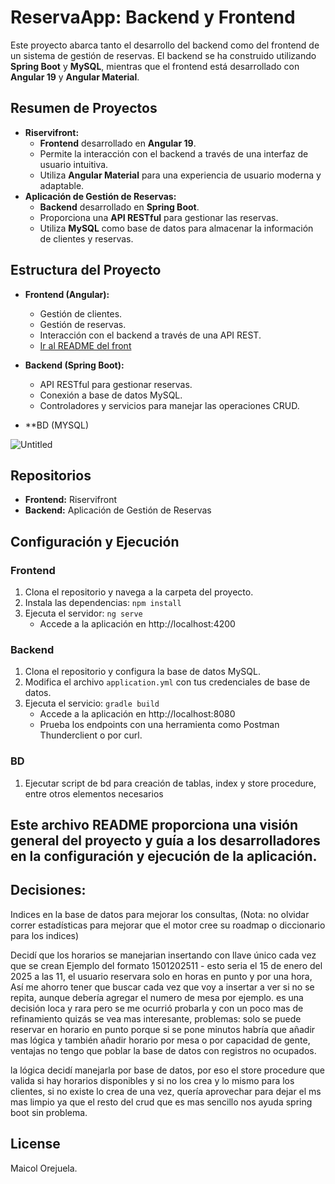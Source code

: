 
# ReservaApp: Backend y Frontend

Este proyecto abarca tanto el desarrollo del backend como del frontend de un sistema de gestión de reservas. El backend se ha construido utilizando **Spring Boot** y **MySQL**, mientras que el frontend está desarrollado con **Angular 19** y **Angular Material**.

## Resumen de Proyectos

* **Riservifront:**
  * **Frontend** desarrollado en **Angular 19**.
  * Permite la interacción con el backend a través de una interfaz de usuario intuitiva.
  * Utiliza **Angular Material** para una experiencia de usuario moderna y adaptable.
* **Aplicación de Gestión de Reservas:**
  * **Backend** desarrollado en **Spring Boot**.
  * Proporciona una **API RESTful** para gestionar las reservas.
  * Utiliza **MySQL** como base de datos para almacenar la información de clientes y reservas.

## Estructura del Proyecto

* **Frontend (Angular):**
  * Gestión de clientes.
  * Gestión de reservas.
  * Interacción con el backend a través de una API REST.
  * [Ir al README del front](riservifront/README.md)
* **Backend (Spring Boot):**
  * API RESTful para gestionar reservas.
  * Conexión a base de datos MySQL.
  * Controladores y servicios para manejar las operaciones CRUD.
 
* **BD (MYSQL)
  
![Untitled](https://github.com/user-attachments/assets/41960770-2e92-4143-99e2-c84331297250)


## Repositorios
* **Frontend:** Riservifront
* **Backend:** Aplicación de Gestión de Reservas

## Configuración y Ejecución

### Frontend
1. Clona el repositorio y navega a la carpeta del proyecto.
2. Instala las dependencias: `npm install`
3. Ejecuta el servidor: `ng serve`
   * Accede a la aplicación en http://localhost:4200

### Backend
1. Clona el repositorio y configura la base de datos MySQL.
2. Modifica el archivo `application.yml` con tus credenciales de base de datos.
3. Ejecuta el servicio: `gradle build`
   * Accede a la aplicación en http://localhost:8080
   * Prueba los endpoints con una herramienta como Postman Thunderclient o por curl.

### BD
1. Ejecutar script de bd para creación de tablas, index y store procedure, entre otros elementos necesarios


## Este archivo README proporciona una visión general del proyecto y guía a los desarrolladores en la configuración y ejecución de la aplicación.

## Decisiones:
 Indices en la base de datos para mejorar los consultas, (Nota: no olvidar correr estadísticas para mejorar que el motor cree su roadmap o diccionario para los indices)

 
 Decidí que los horarios se manejarian insertando con llave único cada vez que se crean
  Ejemplo del formato 1501202511 - esto seria el 15 de enero del 2025 a las 11, el usuario reservara solo en horas en punto y por una hora,
  Así me ahorro tener que buscar cada vez que voy a insertar a ver si no se repita, aunque debería agregar el numero de mesa por ejemplo.
  es una decisión loca y rara pero se me ocurrió probarla y con un poco mas de refinamiento quizás se vea mas interesante, problemas: solo se puede reservar en horario en punto porque si se pone minutos habría que   añadir mas lógica y también añadir horario por mesa o por capacidad de gente, ventajas no tengo que poblar la base de datos con registros no ocupados.

  la lógica decidí manejarla por base de datos, por eso el store procedure que valida si hay horarios disponibles y si no los crea y lo mismo para los clientes, si no existe lo crea de una vez, quería aprovechar para dejar el ms mas limpio ya que el resto del crud que es mas sencillo nos ayuda spring boot sin problema.


## License

Maicol Orejuela.
